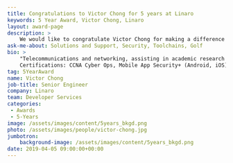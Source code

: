 ```yaml
---
title: Congratulations to Victor Chong for 5 years at Linaro
keywords: 5 Year Award, Victor Chong, Linaro
layout: award-page
description: >
    We would like to congratulate Victor Chong for making a difference in open source at Linaro for 5 years.
ask-me-about: Solutions and Support, Security, Toolchains, Golf
bio: >
    "Telecommunications and networking, assisting in academic research in mobile communication systems, and configuring network devices, before moving on to Linux device drivers and user apps for set-top boxes, Smart TVs and other embedded systems. Interested and professionally certified in security, and done work implementing DRMs using TrustZone and GlobalPlatform certified TEE solutions. Currently supporting member companies in SWG and TCWG related matters.
    Certifications: CCNA Cyber Ops, Mobile App Security+ (Android, iOS), CEH, Security+, CCNP Security, NCSS, CCNA RS, Network+"
tag: 5YearAward
name: Victor Chong
job-title: Senior Engineer
company: Linaro
team: Developer Services
categories:
 - Awards
 - 5-Years
image: /assets/images/content/5years_bkgd.png
photo: /assets/images/people/victor-chong.jpg
jumbotron:
    background-image: /assets/images/content/5years_bkgd.png
date: 2019-04-05 09:00:00+00:00
---
```

